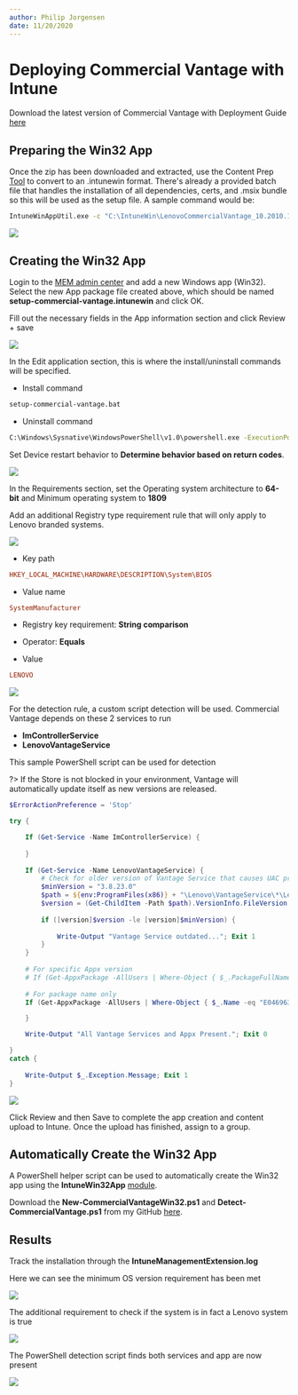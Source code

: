 ```yaml
---
author: Philip Jorgensen
date: 11/20/2020
---
```


# Deploying Commercial Vantage with Intune

Download the latest version of Commercial Vantage with Deployment Guide [here](https://support.lenovo.com/solutions/hf003321)

## Preparing the Win32 App

Once the zip has been downloaded and extracted, use the Content Prep [Tool](https://github.com/Microsoft/Microsoft-Win32-Content-Prep-Tool) to convert to an .intunewin format. There's already a provided batch file that handles the installation of all dependencies, certs, and .msix bundle so this will be used as the setup file. A sample command would be:

```cmd
IntuneWinAppUtil.exe -c "C:\IntuneWin\LenovoCommercialVantage_10.2010.11.0_v1" -s "setup-commercial-vantage.bat" -o "C:\IntuneWin\output" -q
```

![](../img/2020/cv_intune_deploy/image1.jpg)

## Creating the Win32 App

Login to the [MEM admin center](https://endpoint.microsoft.com/#blade/Microsoft_Intune_DeviceSettings/AppsWindowsMenu/windowsApps) and add a new Windows app (Win32). Select the new App package file created above, which should be named **setup-commercial-vantage.intunewin** and click OK.

Fill out the necessary fields in the App information section and click Review + save

![](../img/2020/cv_intune_deploy/image2.jpg)

In the Edit application section, this is where the install/uninstall commands will be specified.

- Install command

```cmd
setup-commercial-vantage.bat
```

- Uninstall command

```cmd
C:\Windows\Sysnative\WindowsPowerShell\v1.0\powershell.exe -ExecutionPolicy Bypass -File .\uninstall_vantage_v8\uninstall_all.ps1
```

Set Device restart behavior to **Determine behavior based on return codes**.

![](../img/2020/cv_intune_deploy/image3.jpg)

In the Requirements section, set the Operating system architecture to **64-bit** and Minimum operating system to **1809**

Add an additional Registry type requirement rule that will only apply to Lenovo branded systems.

![](../img/2020/cv_intune_deploy/image4.jpg)

- Key path

```ini
HKEY_LOCAL_MACHINE\HARDWARE\DESCRIPTION\System\BIOS
```

- Value name

```ini
SystemManufacturer
```

- Registry key requirement: **String comparison**

- Operator: **Equals**

- Value

```ini
LENOVO
```

![](../img/2020/cv_intune_deploy/image5.jpg)

For the detection rule, a custom script detection will be used. Commercial Vantage depends on these 2 services to run

- **ImControllerService**
- **LenovoVantageService**

This sample PowerShell script can be used for detection

?> If the Store is not blocked in your environment, Vantage will automatically update itself as new versions are released.

```powershell
$ErrorActionPreference = 'Stop'

try {

    If (Get-Service -Name ImControllerService) {
    
    }
        
    If (Get-Service -Name LenovoVantageService) {
        # Check for older version of Vantage Service that causes UAC prompt. This is due to an expired certificate.  
        $minVersion = "3.8.23.0"
        $path = ${env:ProgramFiles(x86)} + "\Lenovo\VantageService\*\LenovoVantageService.exe"
        $version = (Get-ChildItem -Path $path).VersionInfo.FileVersion
            
        if ([version]$version -le [version]$minVersion) {
            
            Write-Output "Vantage Service outdated..."; Exit 1
        }
    }
        
    # For specific Appx version
    # If (Get-AppxPackage -AllUsers | Where-Object { $_.PackageFullName -match "LenovoSettingsforEnterprise_10.2102.10.0" }) {
        
    # For package name only    
    If (Get-AppxPackage -AllUsers | Where-Object { $_.Name -eq "E046963F.LenovoSettingsforEnterprise" }) {

    }

    Write-Output "All Vantage Services and Appx Present."; Exit 0

}
catch {
    
    Write-Output $_.Exception.Message; Exit 1
}
```

![](../img/2020/cv_intune_deploy/image6.jpg)

Click Review and then Save to complete the app creation and content upload to Intune. Once the upload has finished, assign to a group.

## Automatically Create the Win32 App

A PowerShell helper script can be used to automatically create the Win32 app using the **IntuneWin32App** [module](https://www.powershellgallery.com/packages/IntuneWin32App).

Download the **New-CommercialVantageWin32.ps1** and **Detect-CommercialVantage.ps1** from my GitHub [here](https://github.com/philjorgensen/Intune/tree/main/Win32%20Apps/Commercial%20Vantage).

## Results

Track the installation through the **IntuneManagementExtension.log**

Here we can see the minimum OS version requirement has been met

![](../img/2020/cv_intune_deploy/image7.jpg)

The additional requirement to check if the system is in fact a Lenovo system is true

![](../img/2020/cv_intune_deploy/image8.jpg)

The PowerShell detection script finds both services and app are now present

![](../img/2020/cv_intune_deploy/image9.jpg)